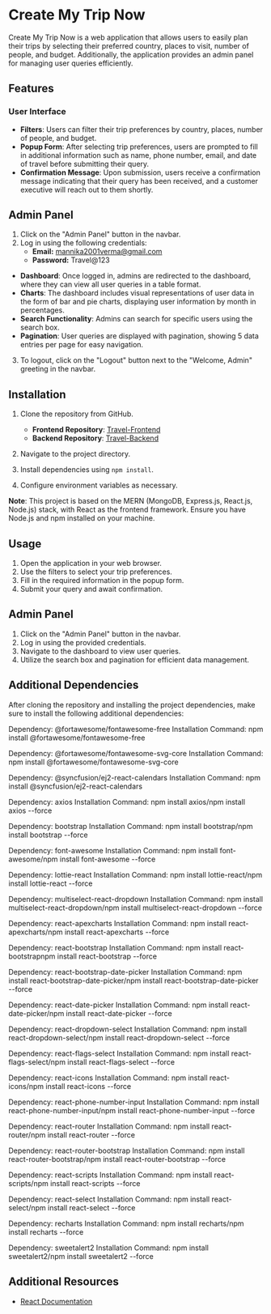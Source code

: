 # Create My Trip Now

Create My Trip Now is a web application that allows users to easily plan their trips by selecting their preferred country, places to visit, number of people, and budget. Additionally, the application provides an admin panel for managing user queries efficiently.

## Features

### User Interface
- **Filters**: Users can filter their trip preferences by country, places, number of people, and budget.
- **Popup Form**: After selecting trip preferences, users are prompted to fill in additional information such as name, phone number, email, and date of travel before submitting their query.
- **Confirmation Message**: Upon submission, users receive a confirmation message indicating that their query has been received, and a customer executive will reach out to them shortly.

## Admin Panel

1. Click on the "Admin Panel" button in the navbar.
2. Log in using the following credentials:
   - **Email:** mannika2001verma@gmail.com
   - **Password:** Travel@123
- **Dashboard**: Once logged in, admins are redirected to the dashboard, where they can view all user queries in a table format.
- **Charts**: The dashboard includes visual representations of user data in the form of bar and pie charts, displaying user information by month in percentages.
- **Search Functionality**: Admins can search for specific users using the search box.
- **Pagination**: User queries are displayed with pagination, showing 5 data entries per page for easy navigation.
3. To logout, click on the "Logout" button next to the "Welcome, Admin" greeting in the navbar.

## Installation

1. Clone the repository from GitHub.
   - **Frontend Repository**: [Travel-Frontend](https://github.com/mannika763/Travel-Frontend.git)
   - **Backend Repository**: [Travel-Backend](https://github.com/mannika763/Travel-Backend.git)

2. Navigate to the project directory.
3. Install dependencies using `npm install`.
4. Configure environment variables as necessary.

**Note**: This project is based on the MERN (MongoDB, Express.js, React.js, Node.js) stack, with React as the frontend framework. Ensure you have Node.js and npm installed on your machine.



## Usage

1. Open the application in your web browser.
2. Use the filters to select your trip preferences.
3. Fill in the required information in the popup form.
4. Submit your query and await confirmation.

## Admin Panel

1. Click on the "Admin Panel" button in the navbar.
2. Log in using the provided credentials.
3. Navigate to the dashboard to view user queries.
4. Utilize the search box and pagination for efficient data management.

## Additional Dependencies

After cloning the repository and installing the project dependencies, make sure to install the following additional dependencies:

Dependency: @fortawesome/fontawesome-free
Installation Command: npm install @fortawesome/fontawesome-free

Dependency: @fortawesome/fontawesome-svg-core
Installation Command: npm install @fortawesome/fontawesome-svg-core


Dependency: @syncfusion/ej2-react-calendars
Installation Command: npm install @syncfusion/ej2-react-calendars

Dependency: axios
Installation Command: npm install axios/npm install axios --force

Dependency: bootstrap
Installation Command: npm install bootstrap/npm install bootstrap --force

Dependency: font-awesome
Installation Command: npm install font-awesome/npm install font-awesome --force

Dependency: lottie-react
Installation Command: npm install lottie-react/npm install lottie-react --force

Dependency: multiselect-react-dropdown
Installation Command: npm install multiselect-react-dropdown/npm install multiselect-react-dropdown --force

Dependency: react-apexcharts
Installation Command: npm install react-apexcharts/npm install react-apexcharts --force

Dependency: react-bootstrap
Installation Command: npm install react-bootstrapnpm install react-bootstrap --force

Dependency: react-bootstrap-date-picker
Installation Command: npm install react-bootstrap-date-picker/npm install react-bootstrap-date-picker --force

Dependency: react-date-picker
Installation Command: npm install react-date-picker/npm install react-date-picker --force

Dependency: react-dropdown-select
Installation Command: npm install react-dropdown-select/npm install react-dropdown-select --force

Dependency: react-flags-select
Installation Command: npm install react-flags-select/npm install react-flags-select --force

Dependency: react-icons
Installation Command: npm install react-icons/npm install react-icons --force

Dependency: react-phone-number-input
Installation Command: npm install react-phone-number-input/npm install react-phone-number-input --force

Dependency: react-router
Installation Command: npm install react-router/npm install react-router --force

Dependency: react-router-bootstrap
Installation Command: npm install react-router-bootstrap/npm install react-router-bootstrap --force

Dependency: react-scripts
Installation Command: npm install react-scripts/npm install react-scripts --force

Dependency: react-select
Installation Command: npm install react-select/npm install react-select --force

Dependency: recharts
Installation Command: npm install recharts/npm install recharts --force

Dependency: sweetalert2
Installation Command: npm install sweetalert2/npm install sweetalert2 --force

## Additional Resources

- [React Documentation](https://legacy.reactjs.org/docs/getting-started.html)
